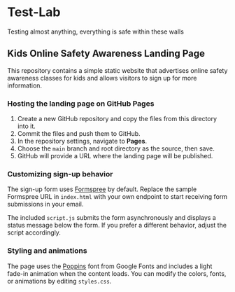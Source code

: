 # Test-Lab
Testing almost anything, everything is safe within these walls

## Kids Online Safety Awareness Landing Page

This repository contains a simple static website that advertises online safety awareness classes for kids and allows visitors to sign up for more information.

### Hosting the landing page on GitHub Pages
1. Create a new GitHub repository and copy the files from this directory into it.
2. Commit the files and push them to GitHub.
3. In the repository settings, navigate to **Pages**.
4. Choose the `main` branch and root directory as the source, then save.
5. GitHub will provide a URL where the landing page will be published.

### Customizing sign-up behavior
The sign-up form uses [Formspree](https://formspree.io/) by default. Replace the sample Formspree URL in `index.html` with your own endpoint to start receiving form submissions in your email.

The included `script.js` submits the form asynchronously and displays a status message below the form. If you prefer a different behavior, adjust the script accordingly.

### Styling and animations
The page uses the [Poppins](https://fonts.google.com/specimen/Poppins) font from Google Fonts and includes a light fade-in animation when the content loads. You can modify the colors, fonts, or animations by editing `styles.css`.

